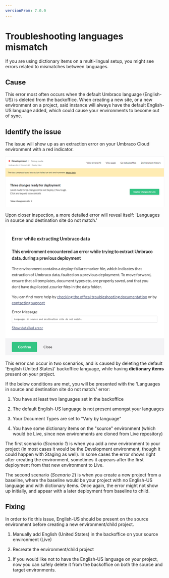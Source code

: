 ```yaml
---
versionFrom: 7.0.0
---
```


# Troubleshooting languages mismatch

If you are using dictionary items on a multi-lingual setup, you might see errors related to mismatches between languages.

## Cause

This error most often occurs when the default Umbraco language (English-US) is deleted from the backoffice. When creating a new site, or a new environment on a project, said instance will always have the default English-US language added, which could cause your environments to become out of sync.

## Identify the issue

The issue will show up as an extraction error on your Umbraco Cloud environment with a red indicator.

![Extraction error](images/error.png)

Upon closer inspection, a more detailed error will reveal itself: 'Languages in source and destination site do not match.'

![Languages do not match](images/detailed-error.png)

This error can occur in two scenarios, and is caused by deleting the default 'English (United States)' backoffice language, while having **dictionary items** present on your project.

If the below conditions are met, you will be presented with the 'Languages in source and destination site do not match.' error:

1. You have at least two languages set in the backoffice

2. The default English-US language is not present amongst your languages

3. Your Document Types are set to "Vary by language"

4. You have some dictionary items on the "source" environment (which would be Live, since new environments are cloned from Live repository)

The first scenario (*Scenario 1*) is when you add a new environment to your project (in most cases it would be the Development environment, though it could happen with Staging as well). In some cases the error shows right after creating the environment, sometimes it appears after the first deployment from that new environment to Live.

The second scenario (*Scenario 2*) is when you create a new project from a baseline, where the baseline would be your project with no English-US language and with dictionary items. Once again, the error might not show up initially, and appear with a later deployment from baseline to child.

## Fixing

In order to fix this issue, English-US should be present on the source environment before creating a new environment/child project.

1. Manually add English (United States) in the backoffice on your source environment (Live)

2. Recreate the environment/child project

3. If you would like not to have the English-US language on your project, now you can safely delete it from the backoffice on both the source and target environments.
